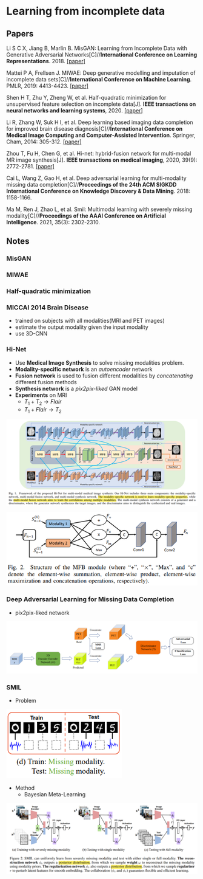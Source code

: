 # Learning from incomplete data

## Papers

Li S C X, Jiang B, Marlin B. MisGAN: Learning from Incomplete Data with Generative Adversarial Networks[C]//**International Conference on Learning Representations**. 2018. [[paper]](https://arxiv.org/pdf/1902.09599.pdf)

Mattei P A, Frellsen J. MIWAE: Deep generative modelling and imputation of incomplete data sets[C]//**International Conference on Machine Learning**. PMLR, 2019: 4413-4423. [[paper]](http://proceedings.mlr.press/v97/mattei19a/mattei19a.pdf)

Shen H T, Zhu Y, Zheng W, et al. Half-quadratic minimization for unsupervised feature selection on incomplete data[J]. **IEEE transactions on neural networks and learning systems**, 2020. [[paper]](https://ieeexplore.ieee.org/abstract/document/9153124/)

Li R, Zhang W, Suk H I, et al. Deep learning based imaging data completion for improved brain disease diagnosis[C]//**International Conference on Medical Image Computing and Computer-Assisted Intervention**. Springer, Cham, 2014: 305-312. [[paper]](https://link.springer.com/content/pdf/10.1007/978-3-319-10443-0_39.pdf)

Zhou T, Fu H, Chen G, et al. Hi-net: hybrid-fusion network for multi-modal MR image synthesis[J]. **IEEE transactions on medical imaging**, 2020, 39(9): 2772-2781. [[paper]](https://arxiv.org/pdf/2002.05000.pdf)

Cai L, Wang Z, Gao H, et al. Deep adversarial learning for multi-modality missing data completion[C]//**Proceedings of the 24th ACM SIGKDD International Conference on Knowledge Discovery & Data Mining**. 2018: 1158-1166.

Ma M, Ren J, Zhao L, et al. Smil: Multimodal learning with severely missing modality[C]//**Proceedings of the AAAI Conference on Artificial Intelligence**. 2021, 35(3): 2302-2310.

## Notes

### MisGAN

### MIWAE

### Half-quadratic minimization

### MICCAI 2014 Brain Disease

- trained on subjects with all modalities(MRI and PET images)
- estimate the output modality given the input modality
- use 3D-CNN

### Hi-Net

- Use **Medical Image Synthesis** to solve missing modalities problem.
- **Modality-specific network** is an *autoencoder* network
- **Fusion network** is used to fusion different modalities by *concatenating* different fusion methods
- **Synthesis network** is a *pix2pix-liked* GAN model
- **Experiments** on MRI
  - $T_1+T_2\to Flair$
  - $T_1+Flair \to T_2$

![image-20210809092957170](imgs/image-20210809092957170.png)

![image-20210809093024341](imgs/image-20210809093024341.png)

### Deep Adversarial Learning for Missing Data Completion

- pix2pix-liked network

![image-20210809154941064](imgs/image-20210809154941064.png)

### SMIL

- Problem

![image-20210809161548769](imgs/image-20210809161548769.png)

- Method
  - Bayesian Meta-Learning

![image-20210809161459815](imgs/image-20210809161459815.png)

